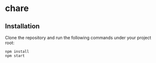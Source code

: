 # chare

## Installation

Clone the repository and run the following commands under your project root:

```shell
npm install
npm start
```
